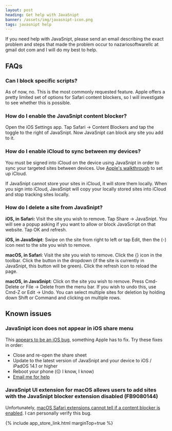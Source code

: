 ```yaml
---
layout: post
heading: Get help with JavaSnipt
banner: /assets/img/javasnipt-icon.png
tags: javasnipt help
---
```


If you need help with JavaSnipt, please send an email describing the exact problem and steps that made the problem occur to nazariosoftwarellc at gmail dot com and I will do my best to help.

## FAQs

### Can I block specific scripts? 

As of now, no. This is the most commonly requested feature. Apple offers a pretty limited set of options for Safari content blockers, so I will investigate to see whether this is possible.

### How do I enable the JavaSnipt content blocker?

Open the iOS Settings app. Tap Safari → Content Blockers and tap the toggle to the right of JavaSnipt. Now JavaSnipt can block any site you add to it.

### How do I enable iCloud to sync between my devices?

You must be signed into iCloud on the device using JavaSnipt in order to sync your targeted sites between devices. Use [Apple's walkthrough](https://support.apple.com/en-us/HT208681) to set up iCloud.

If JavaSnipt cannot store your sites in iCloud, it will store them locally. When you sign into iCloud, JavaSnipt will copy your locally stored sites into iCloud and stop tracking sites locally. 

### How do I delete a site from JavaSnipt?

**iOS, in Safari:** Visit the site you wish to remove. Tap Share → JavaSnipt. You will see a popup asking if you want to allow or block JavaScript on that website. Tap OK and refresh. 

**iOS, in JavaSnipt**: Swipe on the site from right to left or tap Edit, then the (-) icon next to the site you wish to remove. 

**macOS, in Safari**: Visit the site you wish to remove. Click the {} icon in the toolbar. Click the button in the dropdown (if the site is currently in JavaSnipt, this button will be green). Click the refresh icon to reload the page. 

**macOS, in JavaSnipt**: Click on the site you wish to remove. Press Cmd-Delete or File → Delete from the menu bar. If you wish to undo this, use Cmd-Z or Edit → Undo. You can select multiple sites for deletion by holding down Shift or Command and clicking on multiple rows.

## Known issues

### JavaSnipt icon does not appear in iOS share menu

This [appears to be an iOS bug](https://developer.apple.com/forums/thread/662671), something Apple has to fix. Try these fixes in order:

- Close and re-open the share sheet
- Update to the latest version of JavaSnipt and your device to iOS / iPadOS 14.1 or higher
- Reboot your phone (😖 I know, I know)
- [Email me for help](mailto:nazariosoftwarellc@gmail.com)

### JavaSnipt UI extension for macOS allows users to add sites with the JavaSnipt blocker extension disabled (FB9080144)

Unfortunately, [macOS Safari extensions cannot tell if a content blocker is enabled](https://stackoverflow.com/questions/50481113/how-to-get-the-stateenabled-disabled-of-safari-content-blocker-app-extension-f). I can personally verify this bug.

{% include app_store_link.html marginTop=true %}